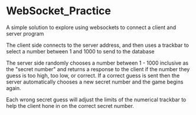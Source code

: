# WebSocket_Practice
A simple solution to explore using websockets to connect a client and server program

The client side connects to the server address, and then uses a trackbar to select a number between 1 and 1000 to send to the database

The server side randomly chooses a number between 1 - 1000 inclusive as the "secret number" and returns a response to the client
if the number they guess is too high, too low, or correct. If a correct guess is sent then the server automatically chooses 
a new secret number and the game begins again. 

Each wrong secret guess will adjust the limits of the numerical trackbar to help the client hone in on the correct secret number.
